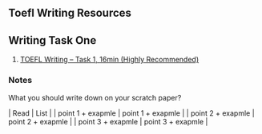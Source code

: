 Toefl Writing Resources
---
## Writing Task One

1. [TOEFL Writing – Task 1, 16min (Highly Recommended)](https://www.youtube.com/watch?v=fAAqo3NMrq8)

### Notes
What you should write down on your scratch paper?

| Read | List |
| point 1 + exapmle | point 1 + exapmle |
| point 2 + exapmle | point 2 + exapmle |
| point 3 + exapmle | point 3 + exapmle |

